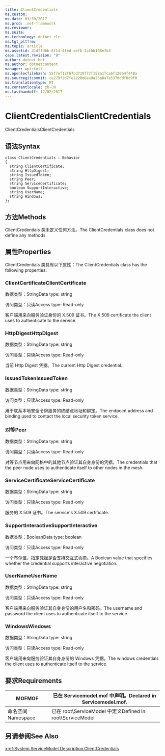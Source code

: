 ```yaml
---
title: ClientCredentials
ms.custom: 
ms.date: 03/30/2017
ms.prod: .net-framework
ms.reviewer: 
ms.suite: 
ms.technology: dotnet-clr
ms.tgt_pltfrm: 
ms.topic: article
ms.assetid: 41dffd6b-8f14-4fed-aefb-2a1bb168efb3
caps.latest.revision: "8"
author: dotnet-bot
ms.author: dotnetcontent
manager: wpickett
ms.openlocfilehash: 55f7ef12f67bd719f72f158a1fca6f120b4f448a
ms.sourcegitcommit: ce279f2d7fe2220e6ea0a25a8a7a5370ddf8d9f0
ms.translationtype: MT
ms.contentlocale: zh-CN
ms.lasthandoff: 12/02/2017
---
```

# <a name="clientcredentials"></a><span data-ttu-id="463e9-102">ClientCredentials</span><span class="sxs-lookup"><span data-stu-id="463e9-102">ClientCredentials</span></span>
<span data-ttu-id="463e9-103">ClientCredentials</span><span class="sxs-lookup"><span data-stu-id="463e9-103">ClientCredentials</span></span>  
  
## <a name="syntax"></a><span data-ttu-id="463e9-104">语法</span><span class="sxs-lookup"><span data-stu-id="463e9-104">Syntax</span></span>  
  
```  
class ClientCredentials : Behavior  
{  
  string ClientCertificate;  
  string HttpDigest;  
  string IssuedToken;  
  string Peer;  
  string ServiceCertificate;  
  boolean SupportInteractive;  
  string UserName;  
  string Windows;  
};  
```  
  
## <a name="methods"></a><span data-ttu-id="463e9-105">方法</span><span class="sxs-lookup"><span data-stu-id="463e9-105">Methods</span></span>  
 <span data-ttu-id="463e9-106">ClientCredentials 类未定义任何方法。</span><span class="sxs-lookup"><span data-stu-id="463e9-106">The ClientCredentials class does not define any methods.</span></span>  
  
## <a name="properties"></a><span data-ttu-id="463e9-107">属性</span><span class="sxs-lookup"><span data-stu-id="463e9-107">Properties</span></span>  
 <span data-ttu-id="463e9-108">ClientCredentials 类具有以下属性：</span><span class="sxs-lookup"><span data-stu-id="463e9-108">The ClientCredentials class has the following properties:</span></span>  
  
### <a name="clientcertificate"></a><span data-ttu-id="463e9-109">ClientCertificate</span><span class="sxs-lookup"><span data-stu-id="463e9-109">ClientCertificate</span></span>  
 <span data-ttu-id="463e9-110">数据类型：String</span><span class="sxs-lookup"><span data-stu-id="463e9-110">Data type: string</span></span>  
  
 <span data-ttu-id="463e9-111">访问类型：只读</span><span class="sxs-lookup"><span data-stu-id="463e9-111">Access type: Read-only</span></span>  
  
 <span data-ttu-id="463e9-112">客户端用来向服务验证身份的 X.509 证书。</span><span class="sxs-lookup"><span data-stu-id="463e9-112">The X.509 certificate the client uses to authenticate to the service.</span></span>  
  
### <a name="httpdigest"></a><span data-ttu-id="463e9-113">HttpDigest</span><span class="sxs-lookup"><span data-stu-id="463e9-113">HttpDigest</span></span>  
 <span data-ttu-id="463e9-114">数据类型：String</span><span class="sxs-lookup"><span data-stu-id="463e9-114">Data type: string</span></span>  
  
 <span data-ttu-id="463e9-115">访问类型：只读</span><span class="sxs-lookup"><span data-stu-id="463e9-115">Access type: Read-only</span></span>  
  
 <span data-ttu-id="463e9-116">当前 Http Digest 凭据。</span><span class="sxs-lookup"><span data-stu-id="463e9-116">The current Http Digest credential.</span></span>  
  
### <a name="issuedtoken"></a><span data-ttu-id="463e9-117">IssuedToken</span><span class="sxs-lookup"><span data-stu-id="463e9-117">IssuedToken</span></span>  
 <span data-ttu-id="463e9-118">数据类型：String</span><span class="sxs-lookup"><span data-stu-id="463e9-118">Data type: string</span></span>  
  
 <span data-ttu-id="463e9-119">访问类型：只读</span><span class="sxs-lookup"><span data-stu-id="463e9-119">Access type: Read-only</span></span>  
  
 <span data-ttu-id="463e9-120">用于联系本地安全令牌服务的终结点地址和绑定。</span><span class="sxs-lookup"><span data-stu-id="463e9-120">The endpoint address and binding used to contact the local security token service.</span></span>  
  
### <a name="peer"></a><span data-ttu-id="463e9-121">对等</span><span class="sxs-lookup"><span data-stu-id="463e9-121">Peer</span></span>  
 <span data-ttu-id="463e9-122">数据类型：String</span><span class="sxs-lookup"><span data-stu-id="463e9-122">Data type: string</span></span>  
  
 <span data-ttu-id="463e9-123">访问类型：只读</span><span class="sxs-lookup"><span data-stu-id="463e9-123">Access type: Read-only</span></span>  
  
 <span data-ttu-id="463e9-124">对等节点用来向网格中的其他节点验证其自身身份的凭据。</span><span class="sxs-lookup"><span data-stu-id="463e9-124">The credentials that the peer node uses to authenticate itself to other nodes in the mesh.</span></span>  
  
### <a name="servicecertificate"></a><span data-ttu-id="463e9-125">ServiceCertificate</span><span class="sxs-lookup"><span data-stu-id="463e9-125">ServiceCertificate</span></span>  
 <span data-ttu-id="463e9-126">数据类型：String</span><span class="sxs-lookup"><span data-stu-id="463e9-126">Data type: string</span></span>  
  
 <span data-ttu-id="463e9-127">访问类型：只读</span><span class="sxs-lookup"><span data-stu-id="463e9-127">Access type: Read-only</span></span>  
  
 <span data-ttu-id="463e9-128">服务的 X.509 证书。</span><span class="sxs-lookup"><span data-stu-id="463e9-128">The service's X.509 certificate.</span></span>  
  
### <a name="supportinteractive"></a><span data-ttu-id="463e9-129">SupportInteractive</span><span class="sxs-lookup"><span data-stu-id="463e9-129">SupportInteractive</span></span>  
 <span data-ttu-id="463e9-130">数据类型：Boolean</span><span class="sxs-lookup"><span data-stu-id="463e9-130">Data type: boolean</span></span>  
  
 <span data-ttu-id="463e9-131">访问类型：只读</span><span class="sxs-lookup"><span data-stu-id="463e9-131">Access type: Read-only</span></span>  
  
 <span data-ttu-id="463e9-132">一个布尔值，指定凭据是否支持交互式协商。</span><span class="sxs-lookup"><span data-stu-id="463e9-132">A Boolean value that specifies whether the credential supports interactive negotiation.</span></span>  
  
### <a name="username"></a><span data-ttu-id="463e9-133">UserName</span><span class="sxs-lookup"><span data-stu-id="463e9-133">UserName</span></span>  
 <span data-ttu-id="463e9-134">数据类型：String</span><span class="sxs-lookup"><span data-stu-id="463e9-134">Data type: string</span></span>  
  
 <span data-ttu-id="463e9-135">访问类型：只读</span><span class="sxs-lookup"><span data-stu-id="463e9-135">Access type: Read-only</span></span>  
  
 <span data-ttu-id="463e9-136">客户端用来向服务验证其自身身份的用户名和密码。</span><span class="sxs-lookup"><span data-stu-id="463e9-136">The username and password the client uses to authenticate itself to the service.</span></span>  
  
### <a name="windows"></a><span data-ttu-id="463e9-137">Windows</span><span class="sxs-lookup"><span data-stu-id="463e9-137">Windows</span></span>  
 <span data-ttu-id="463e9-138">数据类型：String</span><span class="sxs-lookup"><span data-stu-id="463e9-138">Data type: string</span></span>  
  
 <span data-ttu-id="463e9-139">访问类型：只读</span><span class="sxs-lookup"><span data-stu-id="463e9-139">Access type: Read-only</span></span>  
  
 <span data-ttu-id="463e9-140">客户端用来向服务验证其自身身份的 Windows 凭据。</span><span class="sxs-lookup"><span data-stu-id="463e9-140">The windows credentials the client uses to authenticate itself to the service.</span></span>  
  
## <a name="requirements"></a><span data-ttu-id="463e9-141">要求</span><span class="sxs-lookup"><span data-stu-id="463e9-141">Requirements</span></span>  
  
|<span data-ttu-id="463e9-142">MOF</span><span class="sxs-lookup"><span data-stu-id="463e9-142">MOF</span></span>|<span data-ttu-id="463e9-143">已在 Servicemodel.mof 中声明。</span><span class="sxs-lookup"><span data-stu-id="463e9-143">Declared in Servicemodel.mof.</span></span>|  
|---------|-----------------------------------|  
|<span data-ttu-id="463e9-144">命名空间</span><span class="sxs-lookup"><span data-stu-id="463e9-144">Namespace</span></span>|<span data-ttu-id="463e9-145">已在 root\ServiceModel 中定义</span><span class="sxs-lookup"><span data-stu-id="463e9-145">Defined in root\ServiceModel</span></span>|  
  
## <a name="see-also"></a><span data-ttu-id="463e9-146">另请参阅</span><span class="sxs-lookup"><span data-stu-id="463e9-146">See Also</span></span>  
 <xref:System.ServiceModel.Description.ClientCredentials>
